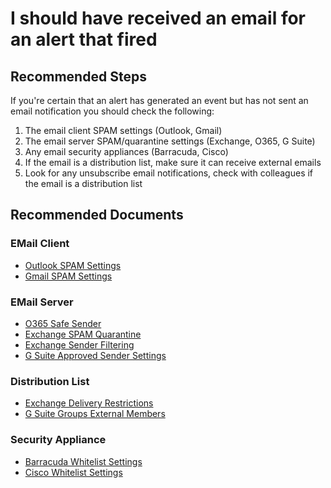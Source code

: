 <properties
    pageTitle="I should have received an email for an alert that fired"
    description="General troubleshooting guide for missing email from alerts."
    infoBubbleText="Some suggestions have been found to help solve your missing email issue quicker."
    service="microsoft.insights"
    resource="components"
    authors="debugthings"
    ms.author="jamdavi"
    articleId="insights_missingemail_diagnostic"
    diagnosticScenario="ApplicationInsightsMissingEmailDiagnostic"
    selfHelpType="diagnostics"
    productPesIds="15693"
    supportTopicIds=""
    cloudEnvironments="public, Fairfax, usnat, ussec"
 	ownershipId="AzureMonitoring_ApplicationInsights"
/>
# I should have received an email for an alert that fired

## **Recommended Steps**

If you're certain that an alert has generated an event but has not sent an email notification you should check the following:

1. The email client SPAM settings (Outlook, Gmail)
2. The email server SPAM/quarantine settings (Exchange, O365, G Suite)
3. Any email security appliances (Barracuda, Cisco)
4. If the email is a distribution list, make sure it can receive external emails
5. Look for any unsubscribe email notifications, check with colleagues if the email is a distribution list

## **Recommended Documents**

### EMail Client

* [Outlook SPAM Settings](https://support.office.com/article/overview-of-the-junk-email-filter-5ae3ea8e-cf41-4fa0-b02a-3b96e21de089)<br>
* [Gmail SPAM Settings](https://support.google.com/mail/answer/6579?hl=en)<br>

### EMail Server

* [O365 Safe Sender](https://docs.microsoft.com/office365/SecurityCompliance/create-safe-sender-lists-in-office-365)<br>
* [Exchange SPAM Quarantine](https://docs.microsoft.com/Exchange/antispam-and-antimalware/antispam-protection/spam-quarantine)<br>
* [Exchange Sender Filtering](https://docs.microsoft.com/Exchange/antispam-and-antimalware/antispam-protection/sender-filtering)<br>
* [G Suite Approved Sender Settings](https://support.google.com/a/answer/2368132)<br>

### Distribution List

* [Exchange Delivery Restrictions](https://docs.microsoft.com/Exchange/recipients/user-mailboxes/message-delivery-restrictions#use-the-eac-to-place-message-delivery-restrictions)<br>
* [G Suite Groups External Members](https://support.google.com/a/answer/167097)<br>

### Security Appliance

* [Barracuda Whitelist Settings](https://campus.barracuda.com/product/websecurityservice/doc/6553671/whitelist-and-blacklist-rules/)<br>
* [Cisco Whitelist Settings](https://www.cisco.com/c/en/us/support/docs/security/email-security-appliance/118585-qa-esa-00.html)
